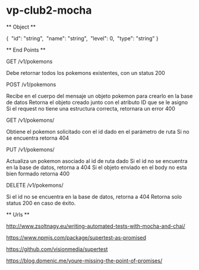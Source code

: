 # vp-club2-mocha

** Object **

{   "id": "string",     "name": "string",     "level": 0,     "type": "string" }

** End Points **

GET /v1/pokemons

  Debe retornar todos los pokemons existentes, con un status 200

POST /v1/pokemons

  Recibe en el cuerpo del mensaje un objeto pokemon para crearlo en la base de datos
  Retorna el objeto creado junto con el atributo ID que se le asigno
  Si el request no tiene una estructura correcta, retornara un error 400

GET /v1/pokemons/<ID>

  Obtiene el pokemon solicitado con el id dado en el parámetro de ruta
  Si no se encuentra retorna 404

PUT /v1/pokemons/<ID>

  Actualiza un pokemon asociado al id de ruta dado
  Si el id no se encuentra en la base de datos, retorna a 404
  Si el objeto enviado en el body no esta bien formado retorna 400

DELETE /v1/pokemons/<ID>

  Si el id no se encuentra en la base de datos, retorna a 404
  Retorna solo status 200 en caso de éxito.

** Urls **

http://www.zsoltnagy.eu/writing-automated-tests-with-mocha-and-chai/

https://www.npmjs.com/package/supertest-as-promised

https://github.com/visionmedia/supertest

https://blog.domenic.me/youre-missing-the-point-of-promises/